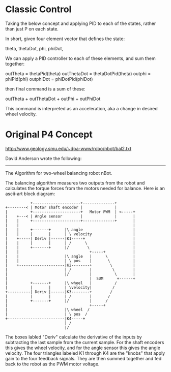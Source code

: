 # Classic Control

Taking the below concept and applying PID to each of the states, rather than just P on each state.

In short, given four element vector that defines the state:

theta, thetaDot, phi, phiDot,

We can apply a PID controller to each of these elements, and sum them together:

outTheta = thetaPid(theta)
outThetaDot = thetaDotPid(theta)
outphi = phiPid(phi)
outphiDot = phiDotPid(phiDot)

then final command is a sum of these:

outTheta + outThetaDot + outPhi + outPhiDot


This command is interpreted as an acceleration, aka a change in desired wheel velocity.


# Original P4 Concept

http://www.geology.smu.edu/~dpa-www/robo/nbot/bal2.txt

David Anderson wrote the following:

---

The Algorithm for two-wheel balancing robot nBot.

The balancing algorithm measures two outputs from the
robot and calculates the torque forces from the motors
needed for balance.  Here is an ascii-art block diagram:


               +---------------------+--------------+
    +--------< | Motor shaft encoder |              |
    |          +---------------------+   Motor PWM  | <-----+
    |    +---< | Angle sensor        |              |       |
    |    |     +---------------------+--------------+       |
    |    |                                                  |
    |    |     +-------+      |\ angle                      |
    |    |     |       |      | \ velocity                  |
    |    +-----| Deriv |------|K1-----+                     |
    |    |     |       |      | /      \                    |
    |    |     +-------+      |/        \                   |
    |    |                               +-----+            |
    |    |                    |\ angle   |      \           |
    |    |                    | \ pos    |       \          |
    |    +--------------------|K2--------+        \         |
    |                         | /        |         \        |
    |                         |/         |          \       |
    |                                    |  SUM      +------+
    |          +-------+      |\ wheel   |          /
    |          |       |      | \velocity|         /
    +----------| Deriv |------|K3--------+        /
    |          |       |      | /        |       /
    |          +-------+      |/         |      /
    |                                    +-----+
    |                         |\ wheel  /
    |                         | \ pos  /
    +-------------------------|K4-----+
                              | /
                              |/


The boxes labled "Deriv" calculate the derivative of the inputs
by subtracting the last sample from the current sample.  For the
shaft encoders this gives the wheel velocity, and for the angle
sensor this gives the angle velocity.  The four triangles labeled
K1 through K4 are the "knobs" that apply gain to the four feedback
signals.  They are then summed together and fed back to the robot
as the PWM motor voltage. 
